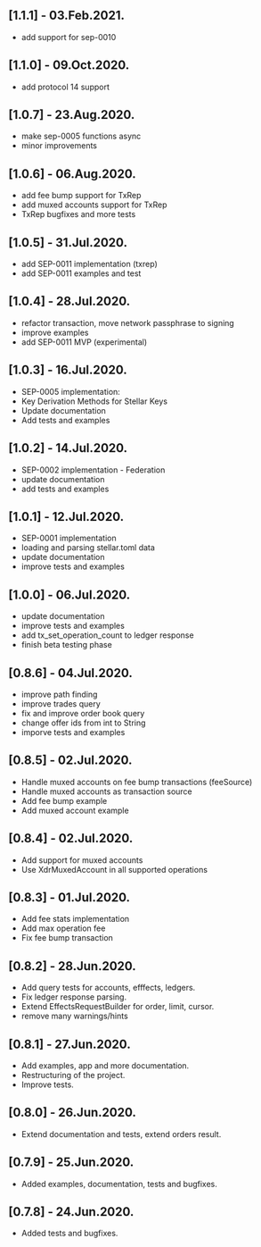 ## [1.1.1] - 03.Feb.2021.
- add support for sep-0010

## [1.1.0] - 09.Oct.2020.
- add protocol 14 support

## [1.0.7] - 23.Aug.2020.
- make sep-0005 functions async
- minor improvements

## [1.0.6] - 06.Aug.2020.
- add fee bump support for TxRep
- add muxed accounts support for TxRep
- TxRep bugfixes and more tests

## [1.0.5] - 31.Jul.2020.
- add SEP-0011 implementation (txrep)
- add SEP-0011 examples and test

## [1.0.4] - 28.Jul.2020.
- refactor transaction, move network passphrase to signing
- improve examples
- add SEP-0011 MVP (experimental)

## [1.0.3] - 16.Jul.2020.
- SEP-0005 implementation:
- Key Derivation Methods for Stellar Keys
- Update documentation
- Add tests and examples

## [1.0.2] - 14.Jul.2020.
- SEP-0002 implementation - Federation
- update documentation
- add tests and examples

## [1.0.1] - 12.Jul.2020.
- SEP-0001 implementation
- loading and parsing stellar.toml data
- update documentation
- improve tests and examples

## [1.0.0] - 06.Jul.2020.
- update documentation
- improve tests and examples
- add tx_set_operation_count to ledger response
- finish beta testing phase

## [0.8.6] - 04.Jul.2020.
- improve path finding
- improve trades query
- fix and improve order book query
- change offer ids from int to String
- imporve tests and examples

## [0.8.5] - 02.Jul.2020.
- Handle muxed accounts on fee bump transactions (feeSource)
- Handle muxed accounts as transaction source
- Add fee bump example
- Add muxed account example

## [0.8.4] - 02.Jul.2020.
- Add support for muxed accounts
- Use XdrMuxedAccount in all supported operations

## [0.8.3] - 01.Jul.2020.
- Add fee stats implementation
- Add max operation fee
- Fix fee bump transaction

## [0.8.2] - 28.Jun.2020.
- Add query tests for accounts, efffects, ledgers.
- Fix ledger response parsing.
- Extend EffectsRequestBuilder for order, limit, cursor.
- remove many warnings/hints

## [0.8.1] - 27.Jun.2020.
- Add examples, app and more documentation.
- Restructuring of the project.
- Improve tests.

## [0.8.0] - 26.Jun.2020.
- Extend documentation and tests, extend orders result.

## [0.7.9] - 25.Jun.2020.
- Added examples, documentation, tests and bugfixes.

## [0.7.8] - 24.Jun.2020.
- Added tests and bugfixes.
